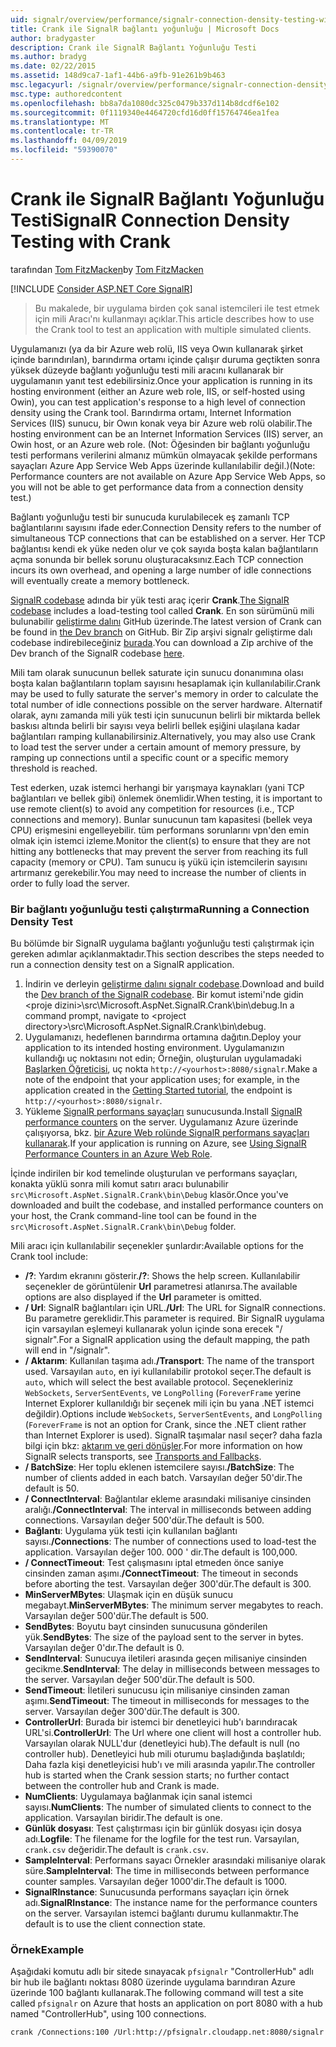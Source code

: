 ```yaml
---
uid: signalr/overview/performance/signalr-connection-density-testing-with-crank
title: Crank ile SignalR bağlantı yoğunluğu | Microsoft Docs
author: bradygaster
description: Crank ile SignalR Bağlantı Yoğunluğu Testi
ms.author: bradyg
ms.date: 02/22/2015
ms.assetid: 148d9ca7-1af1-44b6-a9fb-91e261b9b463
msc.legacyurl: /signalr/overview/performance/signalr-connection-density-testing-with-crank
msc.type: authoredcontent
ms.openlocfilehash: bb8a7da1080dc325c0479b337d114b8dcdf6e102
ms.sourcegitcommit: 0f1119340e4464720cfd16d0ff15764746ea1fea
ms.translationtype: MT
ms.contentlocale: tr-TR
ms.lasthandoff: 04/09/2019
ms.locfileid: "59390070"
---
```

# <a name="signalr-connection-density-testing-with-crank"></a><span data-ttu-id="a3111-103">Crank ile SignalR Bağlantı Yoğunluğu Testi</span><span class="sxs-lookup"><span data-stu-id="a3111-103">SignalR Connection Density Testing with Crank</span></span>

<span data-ttu-id="a3111-104">tarafından [Tom FitzMacken](https://github.com/tfitzmac)</span><span class="sxs-lookup"><span data-stu-id="a3111-104">by [Tom FitzMacken](https://github.com/tfitzmac)</span></span>

[!INCLUDE [Consider ASP.NET Core SignalR](~/includes/signalr/signalr-version-disambiguation.md)]

> <span data-ttu-id="a3111-105">Bu makalede, bir uygulama birden çok sanal istemcileri ile test etmek için mili Aracı'nı kullanmayı açıklar.</span><span class="sxs-lookup"><span data-stu-id="a3111-105">This article describes how to use the Crank tool to test an application with multiple simulated clients.</span></span>


<span data-ttu-id="a3111-106">Uygulamanızı (ya da bir Azure web rolü, IIS veya Owın kullanarak şirket içinde barındırılan), barındırma ortamı içinde çalışır duruma geçtikten sonra yüksek düzeyde bağlantı yoğunluğu testi mili aracını kullanarak bir uygulamanın yanıt test edebilirsiniz.</span><span class="sxs-lookup"><span data-stu-id="a3111-106">Once your application is running in its hosting environment (either an Azure web role, IIS, or self-hosted using Owin), you can test application's response to a high level of connection density using the Crank tool.</span></span> <span data-ttu-id="a3111-107">Barındırma ortamı, Internet Information Services (IIS) sunucu, bir Owın konak veya bir Azure web rolü olabilir.</span><span class="sxs-lookup"><span data-stu-id="a3111-107">The hosting environment can be an Internet Information Services (IIS) server, an Owin host, or an Azure web role.</span></span> <span data-ttu-id="a3111-108">(Not: Öğesinden bir bağlantı yoğunluğu testi performans verilerini almanız mümkün olmayacak şekilde performans sayaçları Azure App Service Web Apps üzerinde kullanılabilir değil.)</span><span class="sxs-lookup"><span data-stu-id="a3111-108">(Note: Performance counters are not available on Azure App Service Web Apps, so you will not be able to get performance data from a connection density test.)</span></span>

<span data-ttu-id="a3111-109">Bağlantı yoğunluğu testi bir sunucuda kurulabilecek eş zamanlı TCP bağlantılarını sayısını ifade eder.</span><span class="sxs-lookup"><span data-stu-id="a3111-109">Connection Density refers to the number of simultaneous TCP connections that can be established on a server.</span></span> <span data-ttu-id="a3111-110">Her TCP bağlantısı kendi ek yüke neden olur ve çok sayıda boşta kalan bağlantıların açma sonunda bir bellek sorunu oluşturacaksınız.</span><span class="sxs-lookup"><span data-stu-id="a3111-110">Each TCP connection incurs its own overhead, and opening a large number of idle connections will eventually create a memory bottleneck.</span></span>

<span data-ttu-id="a3111-111">[SignalR codebase](https://github.com/signalr/signalr) adında bir yük testi araç içerir **Crank**.</span><span class="sxs-lookup"><span data-stu-id="a3111-111">[The SignalR codebase](https://github.com/signalr/signalr) includes a load-testing tool called **Crank**.</span></span> <span data-ttu-id="a3111-112">En son sürümünü mili bulunabilir [geliştirme dalını](https://github.com/SignalR/signalr/tree/dev) GitHub üzerinde.</span><span class="sxs-lookup"><span data-stu-id="a3111-112">The latest version of Crank can be found in [the Dev branch](https://github.com/SignalR/signalr/tree/dev) on GitHub.</span></span> <span data-ttu-id="a3111-113">Bir Zip arşivi signalr geliştirme dalı codebase indirebileceğiniz [burada](https://github.com/SignalR/SignalR/archive/dev.zip).</span><span class="sxs-lookup"><span data-stu-id="a3111-113">You can download a Zip archive of the Dev branch of the SignalR codebase [here](https://github.com/SignalR/SignalR/archive/dev.zip).</span></span>

<span data-ttu-id="a3111-114">Mili tam olarak sunucunun bellek saturate için sunucu donanımına olası boşta kalan bağlantıların toplam sayısını hesaplamak için kullanılabilir.</span><span class="sxs-lookup"><span data-stu-id="a3111-114">Crank may be used to fully saturate the server's memory in order to calculate the total number of idle connections possible on the server hardware.</span></span> <span data-ttu-id="a3111-115">Alternatif olarak, aynı zamanda mili yük testi için sunucunun belirli bir miktarda bellek baskısı altında belirli bir sayısı veya belirli bellek eşiğini ulaşılana kadar bağlantıları ramping kullanabilirsiniz.</span><span class="sxs-lookup"><span data-stu-id="a3111-115">Alternatively, you may also use Crank to load test the server under a certain amount of memory pressure, by ramping up connections until a specific count or a specific memory threshold is reached.</span></span>

<span data-ttu-id="a3111-116">Test ederken, uzak istemci herhangi bir yarışmaya kaynakları (yani TCP bağlantıları ve bellek gibi) önlemek önemlidir.</span><span class="sxs-lookup"><span data-stu-id="a3111-116">When testing, it is important to use remote client(s) to avoid any competition for resources (i.e., TCP connections and memory).</span></span> <span data-ttu-id="a3111-117">Bunlar sunucunun tam kapasitesi (bellek veya CPU) erişmesini engelleyebilir. tüm performans sorunlarını vpn'den emin olmak için istemci izleme.</span><span class="sxs-lookup"><span data-stu-id="a3111-117">Monitor the client(s) to ensure that they are not hitting any bottlenecks that may prevent the server from reaching its full capacity (memory or CPU).</span></span> <span data-ttu-id="a3111-118">Tam sunucu iş yükü için istemcilerin sayısını artırmanız gerekebilir.</span><span class="sxs-lookup"><span data-stu-id="a3111-118">You may need to increase the number of clients in order to fully load the server.</span></span>

### <a name="running-a-connection-density-test"></a><span data-ttu-id="a3111-119">Bir bağlantı yoğunluğu testi çalıştırma</span><span class="sxs-lookup"><span data-stu-id="a3111-119">Running a Connection Density Test</span></span>

<span data-ttu-id="a3111-120">Bu bölümde bir SignalR uygulama bağlantı yoğunluğu testi çalıştırmak için gereken adımlar açıklanmaktadır.</span><span class="sxs-lookup"><span data-stu-id="a3111-120">This section describes the steps needed to run a connection density test on a SignalR application.</span></span>

1. <span data-ttu-id="a3111-121">İndirin ve derleyin [geliştirme dalını signalr codebase](https://github.com/SignalR/SignalR/archive/dev.zip).</span><span class="sxs-lookup"><span data-stu-id="a3111-121">Download and build the [Dev branch of the SignalR codebase](https://github.com/SignalR/SignalR/archive/dev.zip).</span></span> <span data-ttu-id="a3111-122">Bir komut istemi'nde gidin &lt;proje dizini&gt;\src\Microsoft.AspNet.SignalR.Crank\bin\debug.</span><span class="sxs-lookup"><span data-stu-id="a3111-122">In a command prompt, navigate to &lt;project directory&gt;\src\Microsoft.AspNet.SignalR.Crank\bin\debug.</span></span>
2. <span data-ttu-id="a3111-123">Uygulamanızı, hedeflenen barındırma ortamına dağıtın.</span><span class="sxs-lookup"><span data-stu-id="a3111-123">Deploy your application to its intended hosting environment.</span></span> <span data-ttu-id="a3111-124">Uygulamanızın kullandığı uç noktasını not edin; Örneğin, oluşturulan uygulamadaki [Başlarken Öğreticisi](../getting-started/tutorial-getting-started-with-signalr.md), uç nokta `http://<yourhost>:8080/signalr`.</span><span class="sxs-lookup"><span data-stu-id="a3111-124">Make a note of the endpoint that your application uses; for example, in the application created in the [Getting Started tutorial](../getting-started/tutorial-getting-started-with-signalr.md), the endpoint is `http://<yourhost>:8080/signalr`.</span></span>
3. <span data-ttu-id="a3111-125">Yükleme [SignalR performans sayaçları](signalr-performance.md#perfcounters) sunucusunda.</span><span class="sxs-lookup"><span data-stu-id="a3111-125">Install [SignalR performance counters](signalr-performance.md#perfcounters) on the server.</span></span> <span data-ttu-id="a3111-126">Uygulamanız Azure üzerinde çalışıyorsa, bkz. [bir Azure Web rolünde SignalR performans sayaçları kullanarak](using-signalr-performance-counters-in-an-azure-web-role.md).</span><span class="sxs-lookup"><span data-stu-id="a3111-126">If your application is running on Azure, see [Using SignalR Performance Counters in an Azure Web Role](using-signalr-performance-counters-in-an-azure-web-role.md).</span></span>

<span data-ttu-id="a3111-127">İçinde indirilen bir kod temelinde oluşturulan ve performans sayaçları, konakta yüklü sonra mili komut satırı aracı bulunabilir `src\Microsoft.AspNet.SignalR.Crank\bin\Debug` klasör.</span><span class="sxs-lookup"><span data-stu-id="a3111-127">Once you've downloaded and built the codebase, and installed performance counters on your host, the Crank command-line tool can be found in the `src\Microsoft.AspNet.SignalR.Crank\bin\Debug` folder.</span></span>

<span data-ttu-id="a3111-128">Mili aracı için kullanılabilir seçenekler şunlardır:</span><span class="sxs-lookup"><span data-stu-id="a3111-128">Available options for the Crank tool include:</span></span>

- <span data-ttu-id="a3111-129">**/?**: Yardım ekranını gösterir.</span><span class="sxs-lookup"><span data-stu-id="a3111-129">**/?**: Shows the help screen.</span></span> <span data-ttu-id="a3111-130">Kullanılabilir seçenekler de görüntülenir **Url** parametresi atlanırsa.</span><span class="sxs-lookup"><span data-stu-id="a3111-130">The available options are also displayed if the **Url** parameter is omitted.</span></span>
- <span data-ttu-id="a3111-131">**/ Url**: SignalR bağlantıları için URL.</span><span class="sxs-lookup"><span data-stu-id="a3111-131">**/Url**: The URL for SignalR connections.</span></span> <span data-ttu-id="a3111-132">Bu parametre gereklidir.</span><span class="sxs-lookup"><span data-stu-id="a3111-132">This parameter is required.</span></span> <span data-ttu-id="a3111-133">Bir SignalR uygulama için varsayılan eşlemeyi kullanarak yolun içinde sona erecek "/ signalr".</span><span class="sxs-lookup"><span data-stu-id="a3111-133">For a SignalR application using the default mapping, the path will end in "/signalr".</span></span>
- <span data-ttu-id="a3111-134">**/ Aktarım**: Kullanılan taşıma adı.</span><span class="sxs-lookup"><span data-stu-id="a3111-134">**/Transport**: The name of the transport used.</span></span> <span data-ttu-id="a3111-135">Varsayılan `auto`, en iyi kullanılabilir protokol seçer.</span><span class="sxs-lookup"><span data-stu-id="a3111-135">The default is `auto`, which will select the best available protocol.</span></span> <span data-ttu-id="a3111-136">Seçenekleriniz `WebSockets`, `ServerSentEvents`, ve `LongPolling` (`ForeverFrame` yerine Internet Explorer kullanıldığı bir seçenek mili için bu yana .NET istemci değildir).</span><span class="sxs-lookup"><span data-stu-id="a3111-136">Options include `WebSockets`, `ServerSentEvents`, and `LongPolling` (`ForeverFrame` is not an option for Crank, since the .NET client rather than Internet Explorer is used).</span></span> <span data-ttu-id="a3111-137">SignalR taşımalar nasıl seçer? daha fazla bilgi için bkz: [aktarım ve geri dönüşler](../getting-started/introduction-to-signalr.md#transports).</span><span class="sxs-lookup"><span data-stu-id="a3111-137">For more information on how SignalR selects transports, see [Transports and Fallbacks](../getting-started/introduction-to-signalr.md#transports).</span></span>
- <span data-ttu-id="a3111-138">**/ BatchSize**: Her toplu eklenen istemcilere sayısı.</span><span class="sxs-lookup"><span data-stu-id="a3111-138">**/BatchSize**: The number of clients added in each batch.</span></span> <span data-ttu-id="a3111-139">Varsayılan değer 50'dir.</span><span class="sxs-lookup"><span data-stu-id="a3111-139">The default is 50.</span></span>
- <span data-ttu-id="a3111-140">**/ ConnectInterval**: Bağlantılar ekleme arasındaki milisaniye cinsinden aralığı.</span><span class="sxs-lookup"><span data-stu-id="a3111-140">**/ConnectInterval**: The interval in milliseconds between adding connections.</span></span> <span data-ttu-id="a3111-141">Varsayılan değer 500'dür.</span><span class="sxs-lookup"><span data-stu-id="a3111-141">The default is 500.</span></span>
- <span data-ttu-id="a3111-142">**Bağlantı**: Uygulama yük testi için kullanılan bağlantı sayısı.</span><span class="sxs-lookup"><span data-stu-id="a3111-142">**/Connections**: The number of connections used to load-test the application.</span></span> <span data-ttu-id="a3111-143">Varsayılan değer 100. 000 ' dir.</span><span class="sxs-lookup"><span data-stu-id="a3111-143">The default is 100,000.</span></span>
- <span data-ttu-id="a3111-144">**/ ConnectTimeout**: Test çalışmasını iptal etmeden önce saniye cinsinden zaman aşımı.</span><span class="sxs-lookup"><span data-stu-id="a3111-144">**/ConnectTimeout**: The timeout in seconds before aborting the test.</span></span> <span data-ttu-id="a3111-145">Varsayılan değer 300'dür.</span><span class="sxs-lookup"><span data-stu-id="a3111-145">The default is 300.</span></span>
- <span data-ttu-id="a3111-146">**MinServerMBytes**: Ulaşmak için en düşük sunucu megabayt.</span><span class="sxs-lookup"><span data-stu-id="a3111-146">**MinServerMBytes**: The minimum server megabytes to reach.</span></span> <span data-ttu-id="a3111-147">Varsayılan değer 500'dür.</span><span class="sxs-lookup"><span data-stu-id="a3111-147">The default is 500.</span></span>
- <span data-ttu-id="a3111-148">**SendBytes**: Boyutu bayt cinsinden sunucusuna gönderilen yük.</span><span class="sxs-lookup"><span data-stu-id="a3111-148">**SendBytes**: The size of the payload sent to the server in bytes.</span></span> <span data-ttu-id="a3111-149">Varsayılan değer 0'dır.</span><span class="sxs-lookup"><span data-stu-id="a3111-149">The default is 0.</span></span>
- <span data-ttu-id="a3111-150">**SendInterval**: Sunucuya iletileri arasında geçen milisaniye cinsinden gecikme.</span><span class="sxs-lookup"><span data-stu-id="a3111-150">**SendInterval**: The delay in milliseconds between messages to the server.</span></span> <span data-ttu-id="a3111-151">Varsayılan değer 500'dür.</span><span class="sxs-lookup"><span data-stu-id="a3111-151">The default is 500.</span></span>
- <span data-ttu-id="a3111-152">**SendTimeout**: İletileri sunucusu için milisaniye cinsinden zaman aşımı.</span><span class="sxs-lookup"><span data-stu-id="a3111-152">**SendTimeout**: The timeout in milliseconds for messages to the server.</span></span> <span data-ttu-id="a3111-153">Varsayılan değer 300'dür.</span><span class="sxs-lookup"><span data-stu-id="a3111-153">The default is 300.</span></span>
- <span data-ttu-id="a3111-154">**ControllerUrl**: Burada bir istemci bir denetleyici hub'ı barındıracak URL'si.</span><span class="sxs-lookup"><span data-stu-id="a3111-154">**ControllerUrl**: The Url where one client will host a controller hub.</span></span> <span data-ttu-id="a3111-155">Varsayılan olarak NULL'dur (denetleyici hub).</span><span class="sxs-lookup"><span data-stu-id="a3111-155">The default is null (no controller hub).</span></span> <span data-ttu-id="a3111-156">Denetleyici hub mili oturumu başladığında başlatıldı; Daha fazla kişi denetleyicisi hub'ı ve mili arasında yapılır.</span><span class="sxs-lookup"><span data-stu-id="a3111-156">The controller hub is started when the Crank session starts; no further contact between the controller hub and Crank is made.</span></span>
- <span data-ttu-id="a3111-157">**NumClients**: Uygulamaya bağlanmak için sanal istemci sayısı.</span><span class="sxs-lookup"><span data-stu-id="a3111-157">**NumClients**: The number of simulated clients to connect to the application.</span></span> <span data-ttu-id="a3111-158">Varsayılan biridir.</span><span class="sxs-lookup"><span data-stu-id="a3111-158">The default is one.</span></span>
- <span data-ttu-id="a3111-159">**Günlük dosyası**: Test çalıştırması için bir günlük dosyası için dosya adı.</span><span class="sxs-lookup"><span data-stu-id="a3111-159">**Logfile**: The filename for the logfile for the test run.</span></span> <span data-ttu-id="a3111-160">Varsayılan, `crank.csv` değeridir.</span><span class="sxs-lookup"><span data-stu-id="a3111-160">The default is `crank.csv`.</span></span>
- <span data-ttu-id="a3111-161">**SampleInterval**: Performans sayacı Örnekler arasındaki milisaniye olarak süre.</span><span class="sxs-lookup"><span data-stu-id="a3111-161">**SampleInterval**: The time in milliseconds between performance counter samples.</span></span> <span data-ttu-id="a3111-162">Varsayılan değer 1000'dir.</span><span class="sxs-lookup"><span data-stu-id="a3111-162">The default is 1000.</span></span>
- <span data-ttu-id="a3111-163">**SignalRInstance**: Sunucusunda performans sayaçları için örnek adı.</span><span class="sxs-lookup"><span data-stu-id="a3111-163">**SignalRInstance**: The instance name for the performance counters on the server.</span></span> <span data-ttu-id="a3111-164">Varsayılan istemci bağlantı durumu kullanmaktır.</span><span class="sxs-lookup"><span data-stu-id="a3111-164">The default is to use the client connection state.</span></span>

### <a name="example"></a><span data-ttu-id="a3111-165">Örnek</span><span class="sxs-lookup"><span data-stu-id="a3111-165">Example</span></span>

<span data-ttu-id="a3111-166">Aşağıdaki komutu adlı bir sitede sınayacak `pfsignalr` "ControllerHub" adlı bir hub ile bağlantı noktası 8080 üzerinde uygulama barındıran Azure üzerinde 100 bağlantı kullanarak.</span><span class="sxs-lookup"><span data-stu-id="a3111-166">The following command will test a site called `pfsignalr` on Azure that hosts an application on port 8080 with a hub named "ControllerHub", using 100 connections.</span></span>

`crank /Connections:100 /Url:http://pfsignalr.cloudapp.net:8080/signalr`
